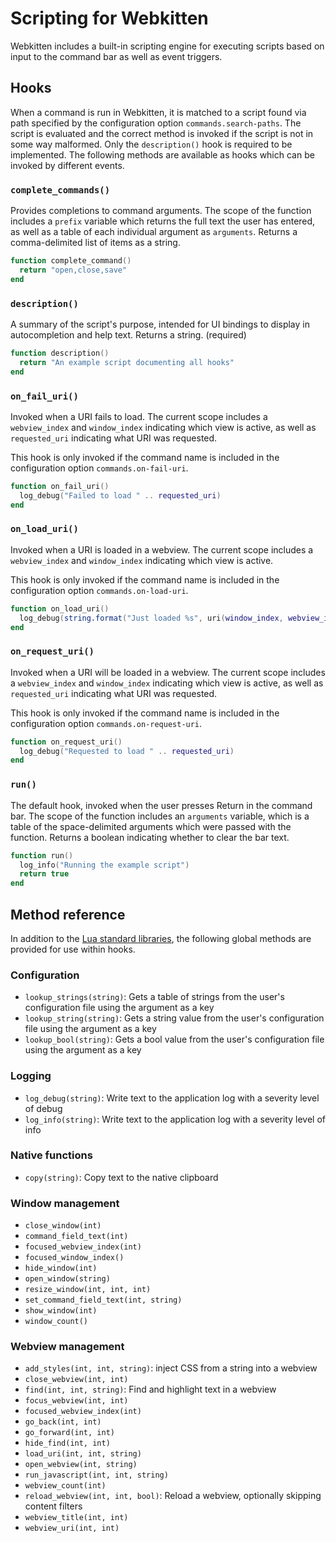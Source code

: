 # Scripting for Webkitten

Webkitten includes a built-in scripting engine for executing scripts based on
input to the command bar as well as event triggers.

## Hooks

When a command is run in Webkitten, it is matched to a script found via path
specified by the configuration option `commands.search-paths`. The script is
evaluated and the correct method is invoked if the script is not in some way
malformed. Only the `description()` hook is required to be implemented. The
following methods are available as hooks which can be invoked by different
events.

### `complete_commands()`

Provides completions to command arguments. The scope of the function includes a
`prefix` variable which returns the full text the user has entered, as well as a
table of each individual argument as `arguments`. Returns a comma-delimited list
of items as a string.

```lua
function complete_command()
  return "open,close,save"
end
```

### `description()`

A summary of the script's purpose, intended for UI bindings to display in
autocompletion and help text. Returns a string. (required)

```lua
function description()
  return "An example script documenting all hooks"
end
```

### `on_fail_uri()`

Invoked when a URI fails to load. The current scope includes a `webview_index`
and `window_index` indicating which view is active, as well as `requested_uri`
indicating what URI was requested.

This hook is only invoked if the command name is included in the configuration
option `commands.on-fail-uri`.

```lua
function on_fail_uri()
  log_debug("Failed to load " .. requested_uri)
end
```

### `on_load_uri()`

Invoked when a URI is loaded in a webview. The current scope includes a
`webview_index` and `window_index` indicating which view is active.

This hook is only invoked if the command name is included in the configuration
option `commands.on-load-uri`.

```lua
function on_load_uri()
  log_debug(string.format("Just loaded %s", uri(window_index, webview_index)))
end
```

### `on_request_uri()`

Invoked when a URI will be loaded in a webview. The current scope includes a
`webview_index` and `window_index` indicating which view is active, as well
as `requested_uri` indicating what URI was requested.

This hook is only invoked if the command name is included in the
configuration option `commands.on-request-uri`.

```lua
function on_request_uri()
  log_debug("Requested to load " .. requested_uri)
end
```

### `run()`

The default hook, invoked when the user presses Return in the command bar. The
scope of the function includes an `arguments` variable, which is a table of the
space-delimited arguments which were passed with the function. Returns a boolean
indicating whether to clear the bar text.

```lua
function run()
  log_info("Running the example script")
  return true
end
```

## Method reference

In addition to the
[Lua standard libraries](http://lua-users.org/wiki/StandardLibraries), the
following global methods are provided for use within hooks.

### Configuration

* `lookup_strings(string)`: Gets a table of strings from the user's
  configuration file using the argument as a key
* `lookup_string(string)`: Gets a string value from the user's configuration
  file using the argument as a key
* `lookup_bool(string)`: Gets a bool value from the user's configuration file
  using the argument as a key

### Logging

* `log_debug(string)`: Write text to the application log with a severity level
  of debug
* `log_info(string)`: Write text to the application log with a severity level of
  info

### Native functions

* `copy(string)`: Copy text to the native clipboard

### Window management

* `close_window(int)`
* `command_field_text(int)`
* `focused_webview_index(int)`
* `focused_window_index()`
* `hide_window(int)`
* `open_window(string)`
* `resize_window(int, int, int)`
* `set_command_field_text(int, string)`
* `show_window(int)`
* `window_count()`

### Webview management

* `add_styles(int, int, string)`: inject CSS from a string into a webview
* `close_webview(int, int)`
* `find(int, int, string)`: Find and highlight text in a webview
* `focus_webview(int, int)`
* `focused_webview_index(int)`
* `go_back(int, int)`
* `go_forward(int, int)`
* `hide_find(int, int)`
* `load_uri(int, int, string)`
* `open_webview(int, string)`
* `run_javascript(int, int, string)`
* `webview_count(int)`
* `reload_webview(int, int, bool)`: Reload a webview, optionally skipping
  content filters
* `webview_title(int, int)`
* `webview_uri(int, int)`
